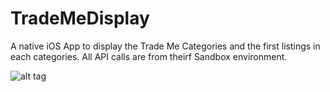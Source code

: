 # TradeMeDisplay

A native iOS App to display the Trade Me Categories and the first listings in each categories.
All API calls are from theirf Sandbox environment.

![alt tag](https://github.com/g-enius/TradeMeDisplay/blob/master/demo.gif)
